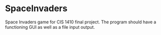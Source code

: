 SpaceInvaders
=============

Space Invaders game for CIS 1410 final project. The program should have a functioning GUI as well as a file input output. 
